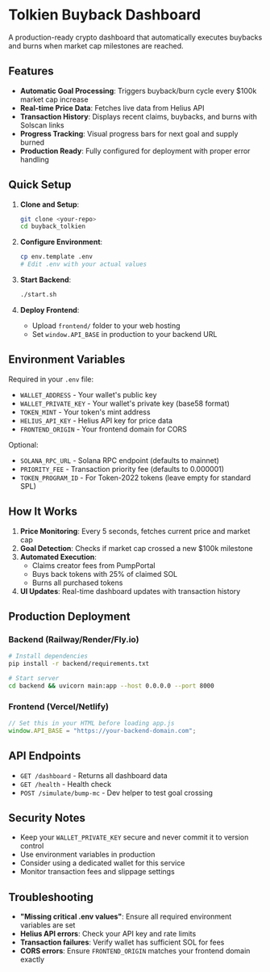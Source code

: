 # Tolkien Buyback Dashboard

A production-ready crypto dashboard that automatically executes buybacks and burns when market cap milestones are reached.

## Features

- **Automatic Goal Processing**: Triggers buyback/burn cycle every $100k market cap increase
- **Real-time Price Data**: Fetches live data from Helius API
- **Transaction History**: Displays recent claims, buybacks, and burns with Solscan links
- **Progress Tracking**: Visual progress bars for next goal and supply burned
- **Production Ready**: Fully configured for deployment with proper error handling

## Quick Setup

1. **Clone and Setup**:
   ```bash
   git clone <your-repo>
   cd buyback_tolkien
   ```

2. **Configure Environment**:
   ```bash
   cp env.template .env
   # Edit .env with your actual values
   ```

3. **Start Backend**:
   ```bash
   ./start.sh
   ```

4. **Deploy Frontend**:
   - Upload `frontend/` folder to your web hosting
   - Set `window.API_BASE` in production to your backend URL

## Environment Variables

Required in your `.env` file:

- `WALLET_ADDRESS` - Your wallet's public key
- `WALLET_PRIVATE_KEY` - Your wallet's private key (base58 format)
- `TOKEN_MINT` - Your token's mint address
- `HELIUS_API_KEY` - Helius API key for price data
- `FRONTEND_ORIGIN` - Your frontend domain for CORS

Optional:
- `SOLANA_RPC_URL` - Solana RPC endpoint (defaults to mainnet)
- `PRIORITY_FEE` - Transaction priority fee (defaults to 0.000001)
- `TOKEN_PROGRAM_ID` - For Token-2022 tokens (leave empty for standard SPL)

## How It Works

1. **Price Monitoring**: Every 5 seconds, fetches current price and market cap
2. **Goal Detection**: Checks if market cap crossed a new $100k milestone
3. **Automated Execution**:
   - Claims creator fees from PumpPortal
   - Buys back tokens with 25% of claimed SOL
   - Burns all purchased tokens
4. **UI Updates**: Real-time dashboard updates with transaction history

## Production Deployment

### Backend (Railway/Render/Fly.io)
```bash
# Install dependencies
pip install -r backend/requirements.txt

# Start server
cd backend && uvicorn main:app --host 0.0.0.0 --port 8000
```

### Frontend (Vercel/Netlify)
```javascript
// Set this in your HTML before loading app.js
window.API_BASE = "https://your-backend-domain.com";
```

## API Endpoints

- `GET /dashboard` - Returns all dashboard data
- `GET /health` - Health check
- `POST /simulate/bump-mc` - Dev helper to test goal crossing

## Security Notes

- Keep your `WALLET_PRIVATE_KEY` secure and never commit it to version control
- Use environment variables in production
- Consider using a dedicated wallet for this service
- Monitor transaction fees and slippage settings

## Troubleshooting

- **"Missing critical .env values"**: Ensure all required environment variables are set
- **Helius API errors**: Check your API key and rate limits
- **Transaction failures**: Verify wallet has sufficient SOL for fees
- **CORS errors**: Ensure `FRONTEND_ORIGIN` matches your frontend domain exactly
